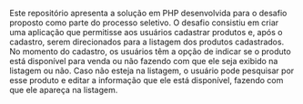 Este repositório apresenta a solução em PHP desenvolvida para o desafio proposto como parte do processo seletivo. O desafio consistiu em criar uma aplicação que permitisse aos usuários cadastrar produtos e, após o cadastro, serem direcionados para a listagem dos produtos cadastrados. No momento do cadastro, os usuários têm a opção de indicar se o produto está disponível para venda ou não fazendo com que ele seja exibido na listagem ou não. Caso não esteja na listagem, o usuário pode pesquisar por esse produto e editar a informação que ele está disponível, fazendo com que ele apareça na listagem.
